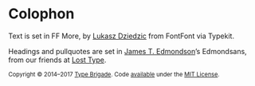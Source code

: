 # Colophon

Text is set in FF More, by [Lukasz Dziedzic](http://alfabety.pl) from FontFont via Typekit.

Headings and pullquotes are set in [James T. Edmondson](http://jamestedmondson.com)’s Edmondsans, from our friends at [Lost Type](http://losttype.com/font/?name=edmondsans).

<small>Copyright © 2014–2017 [Type Brigade](http://typebrigade.com). Code [available](https://github.com/typebrigade/typebrigade.com) under the [MIT License](/LICENSE).</small>
